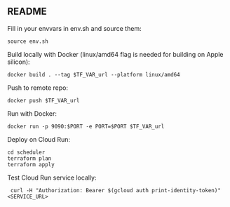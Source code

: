 README
-------------
Fill in your envvars in env.sh and source them:
```
source env.sh
```

Build locally with Docker (linux/amd64 flag is needed for building on Apple silicon):
```
docker build . --tag $TF_VAR_url --platform linux/amd64
```

Push to remote repo:
```
docker push $TF_VAR_url
```

Run with Docker:
```
docker run -p 9090:$PORT -e PORT=$PORT $TF_VAR_url
```

Deploy on Cloud Run:
```
cd scheduler
terraform plan
terraform apply
```

Test Cloud Run service locally:
```
 curl -H "Authorization: Bearer $(gcloud auth print-identity-token)" <SERVICE_URL>
```
